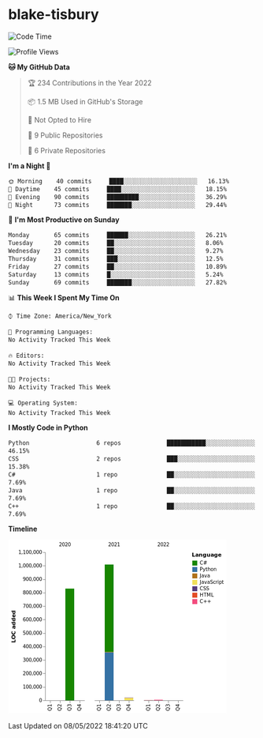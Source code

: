 # blake-tisbury

<!--START_SECTION:waka-->
![Code Time](http://img.shields.io/badge/Code%20Time-186%20hrs%2032%20mins-blue)

![Profile Views](http://img.shields.io/badge/Profile%20Views-0-blue)

**🐱 My GitHub Data** 

> 🏆 234 Contributions in the Year 2022
 > 
> 📦 1.5 MB Used in GitHub's Storage 
 > 
> 🚫 Not Opted to Hire
 > 
> 📜 9 Public Repositories 
 > 
> 🔑 6 Private Repositories  
 > 
**I'm a Night 🦉** 

```text
🌞 Morning    40 commits     ████░░░░░░░░░░░░░░░░░░░░░   16.13% 
🌆 Daytime    45 commits     ████░░░░░░░░░░░░░░░░░░░░░   18.15% 
🌃 Evening    90 commits     █████████░░░░░░░░░░░░░░░░   36.29% 
🌙 Night      73 commits     ███████░░░░░░░░░░░░░░░░░░   29.44%

```
📅 **I'm Most Productive on Sunday** 

```text
Monday       65 commits     ██████░░░░░░░░░░░░░░░░░░░   26.21% 
Tuesday      20 commits     ██░░░░░░░░░░░░░░░░░░░░░░░   8.06% 
Wednesday    23 commits     ██░░░░░░░░░░░░░░░░░░░░░░░   9.27% 
Thursday     31 commits     ███░░░░░░░░░░░░░░░░░░░░░░   12.5% 
Friday       27 commits     ██░░░░░░░░░░░░░░░░░░░░░░░   10.89% 
Saturday     13 commits     █░░░░░░░░░░░░░░░░░░░░░░░░   5.24% 
Sunday       69 commits     ███████░░░░░░░░░░░░░░░░░░   27.82%

```


📊 **This Week I Spent My Time On** 

```text
⌚︎ Time Zone: America/New_York

💬 Programming Languages: 
No Activity Tracked This Week

🔥 Editors: 
No Activity Tracked This Week

🐱‍💻 Projects: 
No Activity Tracked This Week

💻 Operating System: 
No Activity Tracked This Week

```

**I Mostly Code in Python** 

```text
Python                   6 repos             ███████████░░░░░░░░░░░░░░   46.15% 
CSS                      2 repos             ███░░░░░░░░░░░░░░░░░░░░░░   15.38% 
C#                       1 repo              ██░░░░░░░░░░░░░░░░░░░░░░░   7.69% 
Java                     1 repo              ██░░░░░░░░░░░░░░░░░░░░░░░   7.69% 
C++                      1 repo              ██░░░░░░░░░░░░░░░░░░░░░░░   7.69%

```


**Timeline**

![Chart not found](https://raw.githubusercontent.com/blake-tisbury/blake-tisbury/main/charts/bar_graph.png) 


 Last Updated on 08/05/2022 18:41:20 UTC
<!--END_SECTION:waka-->
